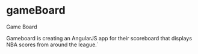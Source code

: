 # gameBoard
Game Board

Gameboard is creating an AngularJS app for their scoreboard that displays NBA scores from around the league.`
